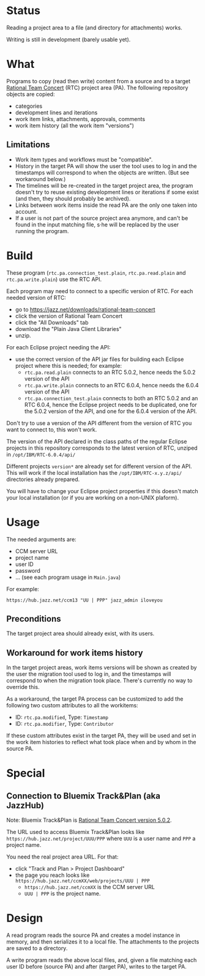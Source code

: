 # Status

Reading a project area to a file (and directory for attachments) works.

Writing is still in development (barely usable yet).

# What

Programs to copy (read then write) content from a source and to a target [Rational Team Concert](https://jazz.net/products/rational-team-concert) (RTC) project area (PA). The following repository objects are copied:

- categories
- development lines and iterations
- work item links, attachments, approvals, comments
- work item history (all the work item "versions")

## Limitations

- Work item types and workflows must be "compatible".
- History in the target PA will show the user the tool uses to log in and the timestamps will correspond to when the objects are written.
(But see workaround below.)
- The timelines will be re-created in the target project area, the program doesn't try to reuse existing development lines or iterations if some exist (and then, they should probably be archived).
- Links between work items inside the read PA are the only one taken into account.
- If a user is not part of the source project area anymore, and can't be found in the input matching file, s·he will be replaced by the user running the program.

# Build

These program (`rtc.pa.connection_test.plain`, `rtc.pa.read.plain` and `rtc.pa.write.plain`) use the RTC API.

Each program may need to connect to a specific version of RTC. For each needed version of RTC:

- go to <https://jazz.net/downloads/rational-team-concert>
- click the version of Rational Team Concert
- click the "All Downloads" tab
- download the "Plain Java Client Libraries"
- unzip.

For each Eclipse project needing the API:

- use the correct version of the API jar files for building each Eclipse project where this is needed; for example:
  - `rtc.pa.read.plain` connects to an RTC 5.0.2, hence needs the 5.0.2 version of the API
  - `rtc.pa.write.plain` connects to an RTC 6.0.4, hence needs the 6.0.4 version of the API
  - `rtc.pa.connection_test.plain` connects to both an RTC 5.0.2 and an RTC 6.0.4, hence the Eclipse project needs to be duplicated, one for the 5.0.2 version of the API, and one for the 6.0.4 version of the API.
  
Don't try to use a version of the API different from the version of RTC you want to connect to, this won't work.

The version of the API declared in the class paths of the regular Eclipse projects in this repository corresponds to the latest version of RTC, unziped in `/opt/IBM/RTC-6.0.4/api/`

Different projects `version*` are already set for different version of the API. This will work if the local installation has the `/opt/IBM/RTC-x.y.z/api/` directories already prepared.

You will have to change your Eclipse project properties if this doesn't match your local installation (or if you are working on a non-UNIX plaform).


# Usage

The needed arguments are:

- CCM server URL
- project name
- user ID
- password
- ... (see each program usage in `Main.java`)

For example:

`https://hub.jazz.net/ccm13 "UU | PPP" jazz_admin iloveyou`

## Preconditions

The target project area should already exist, with its users.

## Workaround for work items history

In the target project areas, work items versions will be shown as created by the user the migration tool used to log in, and the timestamps will correspond to when the migration took place.
There's currently no way to override this.

As a workaround, the target PA process can be customized to add the following two custom attributes to all the workitems:

- ID: `rtc.pa.modified`, Type: `Timestamp`
- ID: `rtc.pa.modifier`, Type: `Contributor`

If these custom attributes exist in the target PA, they will be used and set in the work item histories to reflect what took place when and by whom in the source PA.

# Special

## Connection to Bluemix Track&Plan (aka JazzHub)

Note: Bluemix Track&Plan is [Rational Team Concert version 5.0.2](https://jazz.net/downloads/rational-team-concert/releases/5.0.2?p=allDownloads).

The URL used to access Bluemix Track&Plan looks like `https://hub.jazz.net/project/UUU/PPP` where `UUU` is a user name and `PPP` a project name.

You need the real project area URL. For that:

- click "Track and Plan > Project Dashboard"
- the page you reach looks like `https://hub.jazz.net/ccmXX/web/projects/UUU | PPP`
  - `https://hub.jazz.net/ccmXX` is the CCM server URL
  - `UUU | PPP` is the project name.
  
# Design

A read program reads the source PA and creates a model instance in memory, and then serializes it to a local file. The attachments to the projects are saved to a directory.

A write program reads the above local files, and, given a file matching each user ID before (source PA) and after (target PA), writes to the target PA.
